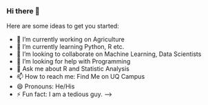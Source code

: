 ### Hi there 👋

Here are some ideas to get you started:

- 🔭 I’m currently working on Agriculture 
- 🌱 I’m currently learning Python, R etc.
- 👯 I’m looking to collaborate on Machine Learning, Data Scientists
- 🤔 I’m looking for help with Programming 
- 💬 Ask me about R and Statistic Analysis 
- 📫 How to reach me: Find Me on UQ Campus
- 😄 Pronouns: He/His
- ⚡ Fun fact: I am a tedious guy.
-->
